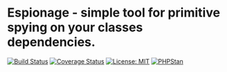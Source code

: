 # Espionage - simple tool for primitive spying on your classes dependencies.

[![Build Status](https://travis-ci.com/ThoroughPHP/Espionage.svg?branch=master)](https://travis-ci.com/ThoroughPHP/Espionage)
[![Coverage Status](https://coveralls.io/repos/github/ThoroughPHP/Espionage/badge.svg)](https://coveralls.io/github/ThoroughPHP/Espionage)
[![License: MIT](https://img.shields.io/badge/License-MIT-yellow.svg)](https://opensource.org/licenses/MIT)
[![PHPStan](https://img.shields.io/badge/PHPStan-enabled-brightgreen.svg?style=flat)](https://github.com/phpstan/phpstan)
